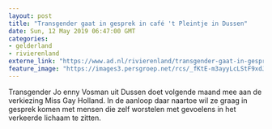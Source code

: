 ```yaml
---
layout: post
title: "Transgender gaat in gesprek in café 't Pleintje in Dussen"
date: Sun, 12 May 2019 06:47:00 GMT
categories: 
- gelderland 
- rivierenland 
externe_link: "https://www.ad.nl/rivierenland/transgender-gaat-in-gesprek-in-cafe-t-pleintje-in-dussen~a54a33f6/"
feature_image: "https://images3.persgroep.net/rcs/_fKtE-m3ayyLcLStF9xdJt_Xew8/diocontent/147960790/_fitwidth/400/?appId=21791a8992982cd8da851550a453bd7f&quality=0.7"
---
```


Transgender Jo enny Vosman uit Dussen doet volgende maand mee aan de verkiezing Miss Gay Holland. In de aanloop daar naartoe wil ze graag in gesprek komen met mensen die zelf worstelen met gevoelens in het verkeerde lichaam te zitten.
